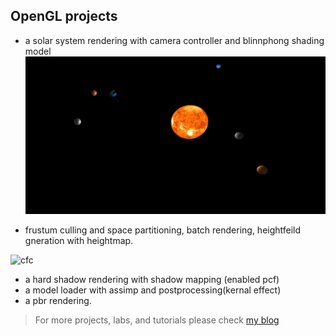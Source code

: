## OpenGL projects
- a solar system rendering with camera controller and blinnphong shading model  
![solarsys](/assets/solarsys.png)

- frustum culling and space partitioning, batch rendering, heightfeild gneration with heightmap.

![cfc](/assets/cfc.gif)

- a hard shadow rendering with shadow mapping (enabled pcf)
- a model loader with assimp and postprocessing(kernal effect)
- a pbr rendering. 




> For more projects, labs, and tutorials please check [my blog](www.jmingxiao.site) 